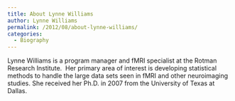 ```yaml
---
title: About Lynne Williams
author: Lynne Williams
permalink: /2012/08/about-lynne-williams/
categories:
  - Biography
---
```

Lynne Williams is a program manager and fMRI specialist at the Rotman Research Institute.  Her primary area of interest is developing statistical methods to handle the large data sets seen in fMRI and other neuroimaging studies. She received her Ph.D. in 2007 from the University of Texas at Dallas.
